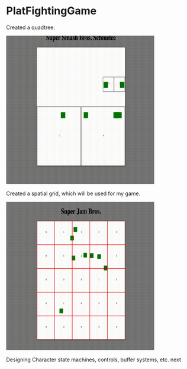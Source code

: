 # PlatFightingGame
Created a quadtree.

<img src="https://github.com/rahulavasarala/PlatFightingGame/blob/main/quadtree.gif" width="400" height="400" />

Created a spatial grid, which will be used for my game.

<img src="https://github.com/rahulavasarala/PlatFightingGame/blob/main/spatialgrid.gif" width="400" height="400" />





Designing Character state machines, controls, buffer systems, etc. next
